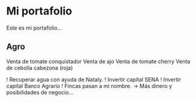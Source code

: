 # Mi portafolio
Este es mi portafolio...

## Agro
Venta de tomate conquistador
Venta de ajo
Venta de tomate cherry
Venta de cebolla cabezona (roja)

! Recuperar agua con ayuda de Nataly.
! Invertir capital SENA
! Invertir capital Banco Agrario
! Fincas pasan a mi nombre. -> Más dinero y posibilidades de negocio...